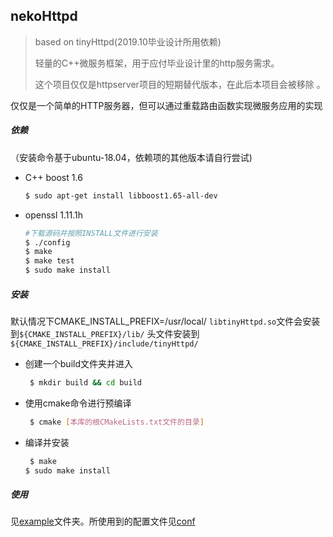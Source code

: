 ## nekoHttpd

> based on tinyHttpd(2019.10毕业设计所用依赖)
>
> 轻量的C++微服务框架，用于应付毕业设计里的http服务需求。
>
> 这个项目仅仅是httpserver项目的短期替代版本，在此后本项目会被移除 。

仅仅是一个简单的HTTP服务器，但可以通过重载路由函数实现微服务应用的实现
##### 依赖

（安装命令基于ubuntu-18.04，依赖项的其他版本请自行尝试)

- C++ boost 1.6

  ```bash
  $ sudo apt-get install libboost1.65-all-dev
  ```

- openssl 1.11.1h

    ```bash
  #下载源码并按照INSTALL文件进行安装
  $ ./config
  $ make 
  $ make test
  $ sudo make install
  ```
##### 安装

默认情况下CMAKE_INSTALL_PREFIX=/usr/local/
`libtinyHttpd.so`文件会安装到`${CMAKE_INSTALL_PREFIX}/lib/`
头文件安装到`${CMAKE_INSTALL_PREFIX}/include/tinyHttpd/`

 - 创建一个build文件夹并进入
   ```bash
	$ mkdir build && cd build
   ```
 - 使用cmake命令进行预编译
   ```bash
	$ cmake [本库的根CMakeLists.txt文件的目录]
   ```
 - 编译并安装
   ```bash
	$ make
   $ sudo make install
   ```

##### 使用
见[example](./example)文件夹。所使用到的配置文件见[conf](./conf)
